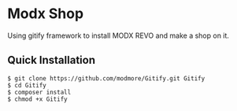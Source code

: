 Modx Shop
======

Using gitify framework to install MODX REVO and make a shop on it.

## Quick Installation

```` shell
$ git clone https://github.com/modmore/Gitify.git Gitify
$ cd Gitify
$ composer install
$ chmod +x Gitify
````